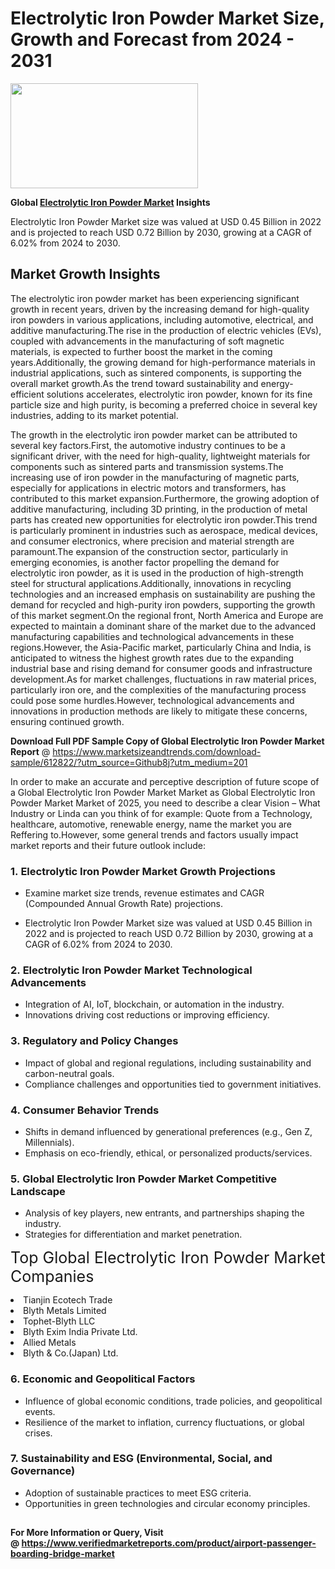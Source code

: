 <H1>Electrolytic Iron Powder Market Size, Growth and Forecast from 2024 - 2031</H1><img class="aligncenter size-medium wp-image-584254" src="https://thirdeyenews.in/wp-content/uploads/2024/09/Global-Market-Research-300x168.jpeg" alt="" width="300" height="168" /><p><strong>Global&nbsp;<a href="https://www.marketsizeandtrends.com/download-sample/612822/?utm_source=Github8j?utm_medium=201">Electrolytic Iron Powder Market</a> Insights</strong></p><p>Electrolytic Iron Powder Market size was valued at USD 0.45 Billion in 2022 and is projected to reach USD 0.72 Billion by 2030, growing at a CAGR of 6.02% from 2024 to 2030.</p><p><h2>Market Growth Insights</h2> <p>The electrolytic iron powder market has been experiencing significant growth in recent years, driven by the increasing demand for high-quality iron powders in various applications, including automotive, electrical, and additive manufacturing.The rise in the production of electric vehicles (EVs), coupled with advancements in the manufacturing of soft magnetic materials, is expected to further boost the market in the coming years.Additionally, the growing demand for high-performance materials in industrial applications, such as sintered components, is supporting the overall market growth.As the trend toward sustainability and energy-efficient solutions accelerates, electrolytic iron powder, known for its fine particle size and high purity, is becoming a preferred choice in several key industries, adding to its market potential.</p> <p>The growth in the electrolytic iron powder market can be attributed to several key factors.First, the automotive industry continues to be a significant driver, with the need for high-quality, lightweight materials for components such as sintered parts and transmission systems.The increasing use of iron powder in the manufacturing of magnetic parts, especially for applications in electric motors and transformers, has contributed to this market expansion.Furthermore, the growing adoption of additive manufacturing, including 3D printing, in the production of metal parts has created new opportunities for electrolytic iron powder.This trend is particularly prominent in industries such as aerospace, medical devices, and consumer electronics, where precision and material strength are paramount.The expansion of the construction sector, particularly in emerging economies, is another factor propelling the demand for electrolytic iron powder, as it is used in the production of high-strength steel for structural applications.Additionally, innovations in recycling technologies and an increased emphasis on sustainability are pushing the demand for recycled and high-purity iron powders, supporting the growth of this market segment.On the regional front, North America and Europe are expected to maintain a dominant share of the market due to the advanced manufacturing capabilities and technological advancements in these regions.However, the Asia-Pacific market, particularly China and India, is anticipated to witness the highest growth rates due to the expanding industrial base and rising demand for consumer goods and infrastructure development.As for market challenges, fluctuations in raw material prices, particularly iron ore, and the complexities of the manufacturing process could pose some hurdles.However, technological advancements and innovations in production methods are likely to mitigate these concerns, ensuring continued growth.<p><span class=""><strong>Download Full PDF Sample Copy of Global Electrolytic Iron Powder Market Report</strong> @ <a href="https://www.marketsizeandtrends.com/download-sample/612822/?utm_source=Github8j?utm_medium=201" target="_blank">https://www.marketsizeandtrends.com/download-sample/612822/?utm_source=Github8j?utm_medium=201</a></span></p><p>In order to make an accurate and perceptive description of future scope of a Global&nbsp;Electrolytic Iron Powder Market Market as Global&nbsp;Electrolytic Iron Powder Market Market of 2025, you need to describe a clear Vision &ndash; What Industry or Linda can you think of for example: Quote from a Technology, healthcare, automotive, renewable energy, name the market you are Reffering to.However, some general trends and factors usually impact market reports and their future outlook include:</p><h3>1.&nbsp;<strong>Electrolytic Iron Powder Market Growth Projections</strong></h3><ul><li>Examine market size trends, revenue estimates and CAGR (Compounded Annual Growth Rate) projections.</li><li><p>Electrolytic Iron Powder Market size was valued at USD 0.45 Billion in 2022 and is projected to reach USD 0.72 Billion by 2030, growing at a CAGR of 6.02% from 2024 to 2030.</p></li></ul><h3>2.&nbsp;<strong>Electrolytic Iron Powder Market Technological Advancements</strong></h3><ul><li>Integration of AI, IoT, blockchain, or automation in the industry.</li><li>Innovations driving cost reductions or improving efficiency.</li></ul><h3>3.&nbsp;<strong>Regulatory and Policy Changes</strong></h3><ul><li>Impact of global and regional regulations, including sustainability and carbon-neutral goals.</li><li>Compliance challenges and opportunities tied to government initiatives.</li></ul><h3>4.&nbsp;<strong>Consumer Behavior Trends</strong></h3><ul><li>Shifts in demand influenced by generational preferences (e.g., Gen Z, Millennials).</li><li>Emphasis on eco-friendly, ethical, or personalized products/services.</li></ul><h3>5.&nbsp;<strong>Global Electrolytic Iron Powder Market Competitive Landscape</strong></h3><ul><li>Analysis of key players, new entrants, and partnerships shaping the industry.</li><li>Strategies for differentiation and market penetration.</li></ul><p data-pm-slice="1 1 []"><span style="color: inherit; font-family: inherit; font-size: 25px;">Top Global Electrolytic Iron Powder Market Companies</span></p><div class="" data-test-id=""><p><li>Tianjin Ecotech Trade</li><li> Blyth Metals Limited</li><li> Tophet-Blyth LLC</li><li> Blyth Exim India Private Ltd.</li><li> Allied Metals</li><li> Blyth & Co.(Japan) Ltd.</li></p></div><h3>6.&nbsp;<strong>Economic and Geopolitical Factors</strong></h3><ul><li>Influence of global economic conditions, trade policies, and geopolitical events.</li><li>Resilience of the market to inflation, currency fluctuations, or global crises.</li></ul><h3>7.&nbsp;<strong>Sustainability and ESG (Environmental, Social, and Governance)</strong></h3><ul><li>Adoption of sustainable practices to meet ESG criteria.</li><li>Opportunities in green technologies and circular economy principles.</li></ul><h2><strong style="font-size: 14px;">For More Information or Query, Visit @&nbsp;</strong><a style="background-color: #ffffff; font-size: 14px;" href="https://www.marketsizeandtrends.com/report/electrolytic-iron-powder-market/" target="_blank">https://www.verifiedmarketreports.com/product/airport-passenger-boarding-bridge-market</a></h2>